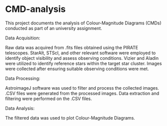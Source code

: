 # CMD-analysis
This project documents the analysis of Colour-Magnitude Diagrams (CMDs) conducted as part of an university assignment.

Data Acquisition:

Raw data was acquired from .fits files obtained using the PIRATE telescopes.
StarAlt, STScI, and other relevant software were employed to identify object visibility and assess observing conditions.
Vizier and Aladin were utilized to identify reference stars within the target star cluster.
Images were collected after ensuring suitable observing conditions were met.

Data Processing:

AstroimageJ software was used to filter and process the collected images.
.CSV files were generated from the processed images.
Data extraction and filtering were performed on the .CSV files.

Data Analysis:

The filtered data was used to plot Colour-Magnitude Diagrams.

